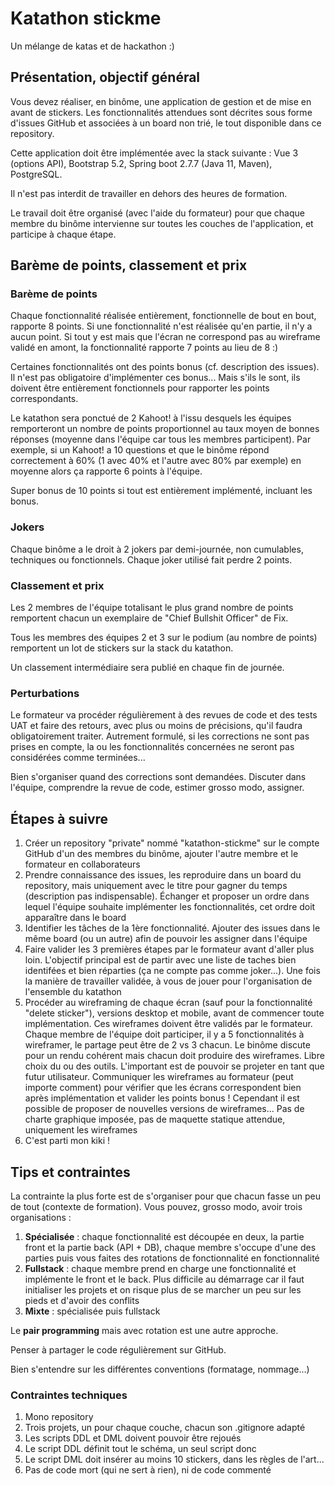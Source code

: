 # Katathon stickme
Un mélange de katas et de hackathon :)

## Présentation, objectif général
Vous devez réaliser, en binôme, une application de gestion et de mise en avant de stickers. Les fonctionnalités attendues sont décrites sous forme d'issues GitHub et associées à un board non trié, le tout disponible dans ce repository.

Cette application doit être implémentée avec la stack suivante : Vue 3 (options API), Bootstrap 5.2, Spring boot 2.7.7 (Java 11, Maven), PostgreSQL.

Il n'est pas interdit de travailler en dehors des heures de formation.

Le travail doit être organisé (avec l'aide du formateur) pour que chaque membre du binôme intervienne sur toutes les couches de l'application, et participe à chaque étape.

## Barème de points, classement et prix
### Barème de points
Chaque fonctionnalité réalisée entièrement, fonctionnelle de bout en bout, rapporte 8 points. Si une fonctionnalité n'est réalisée qu'en partie, il n'y a aucun point. Si tout y est mais que l'écran ne correspond pas au wireframe validé en amont, la fonctionnalité rapporte 7 points au lieu de 8 :)

Certaines fonctionnalités ont des points bonus (cf. description des issues). Il n'est pas obligatoire d'implémenter ces bonus... Mais s'ils le sont, ils doivent être entièrement fonctionnels pour rapporter les points correspondants.

Le katathon sera ponctué de 2 Kahoot! à l'issu desquels les équipes remporteront un nombre de points proportionnel au taux moyen de bonnes réponses (moyenne dans l'équipe car tous les membres participent). Par exemple, si un Kahoot! a 10 questions et que le binôme répond correctement à 60% (1 avec 40% et l'autre avec 80% par exemple) en moyenne alors ça rapporte 6 points à l'équipe.

Super bonus de 10 points si tout est entièrement implémenté, incluant les bonus.

### Jokers
Chaque binôme a le droit à 2 jokers par demi-journée, non cumulables, techniques ou fonctionnels. Chaque joker utilisé fait perdre 2 points.

### Classement et prix
Les 2 membres de l'équipe totalisant le plus grand nombre de points remportent chacun un exemplaire de "Chief Bullshit Officer" de Fix.

Tous les membres des équipes 2 et 3 sur le podium (au nombre de points) remportent un lot de stickers sur la stack du katathon.

Un classement intermédiaire sera publié en chaque fin de journée.

### Perturbations
Le formateur va procéder régulièrement à des revues de code et des tests UAT et faire des retours, avec plus ou moins de précisions, qu'il faudra obligatoirement traiter. Autrement formulé, si les corrections ne sont pas prises en compte, la ou les fonctionnalités concernées ne seront pas considérées comme terminées...

Bien s'organiser quand des corrections sont demandées. Discuter dans l'équipe, comprendre la revue de code, estimer grosso modo, assigner.

## Étapes à suivre
1. Créer un repository "private" nommé "katathon-stickme" sur le compte GitHub d'un des membres du binôme, ajouter l'autre membre et le formateur en collaborateurs
2. Prendre connaissance des issues, les reproduire dans un board du repository, mais uniquement avec le titre pour gagner du temps (description pas indispensable). Échanger et proposer un ordre dans lequel l'équipe souhaite implémenter les fonctionnalités, cet ordre doit apparaître dans le board
3. Identifier les tâches de la 1ère fonctionnalité. Ajouter des issues dans le même board (ou un autre) afin de pouvoir les assigner dans l'équipe
4. Faire valider les 3 premières étapes par le formateur avant d'aller plus loin. L'objectif principal est de partir avec une liste de taches bien identifées et bien réparties (ça ne compte pas comme joker...). Une fois la manière de travailler validée, à vous de jouer pour l'organisation de l'ensemble du katathon
5. Procéder au wireframing de chaque écran (sauf pour la fonctionnalité "delete sticker"), versions desktop et mobile, avant de commencer toute implémentation. Ces wireframes doivent être validés par le formateur. Chaque membre de l'équipe doit participer, il y a 5 fonctionnalités à wireframer, le partage peut être de 2 vs 3 chacun. Le binôme discute pour un rendu cohérent mais chacun doit produire des wireframes. Libre choix du ou des outils. L'important est de pouvoir se projeter en tant que futur utilisateur. Communiquer les wireframes au formateur (peut importe comment) pour vérifier que les écrans correspondent bien après implémentation et valider les points bonus ! Cependant il est possible de proposer de nouvelles versions de wireframes... Pas de charte graphique imposée, pas de maquette statique attendue, uniquement les wireframes
6. C'est parti mon kiki !

## Tips et contraintes
La contrainte la plus forte est de s'organiser pour que chacun fasse un peu de tout (contexte de formation). Vous pouvez, grosso modo, avoir trois organisations :
1. **Spécialisée** : chaque fonctionnalité est découpée en deux, la partie front et la partie back (API + DB), chaque membre s'occupe d'une des parties puis vous faites des rotations de fonctionnalité en fonctionnalité
2. **Fullstack** : chaque membre prend en charge une fonctionnalité et implémente le front et le back. Plus difficile au démarrage car il faut initialiser les projets et on risque plus de se marcher un peu sur les pieds et d'avoir des conflits
3. **Mixte** : spécialisée puis fullstack

Le **pair programming** mais avec rotation est une autre approche.

Penser à partager le code régulièrement sur GitHub.

Bien s'entendre sur les différentes conventions (formatage, nommage...)

### Contraintes techniques
1. Mono repository
2. Trois projets, un pour chaque couche, chacun son .gitignore adapté
3. Les scripts DDL et DML doivent pouvoir être rejoués
4. Le script DDL définit tout le schéma, un seul script donc
5. Le script DML doit insérer au moins 10 stickers, dans les règles de l'art...
6. Pas de code mort (qui ne sert à rien), ni de code commenté
